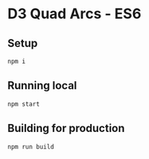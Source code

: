 # D3 Quad Arcs - ES6

## Setup
`npm i`

## Running local
`npm start`

## Building for production
`npm run build`
